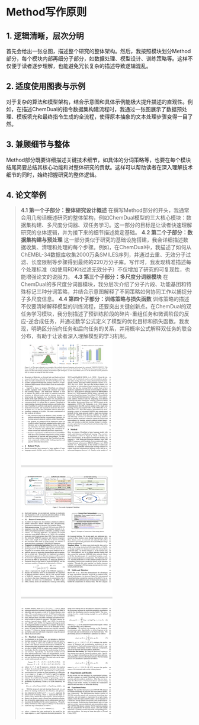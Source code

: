 # Method写作原则

## 1. 逻辑清晰，层次分明
首先会给出一张总图，描述整个研究的整体架构。然后，我按照模块划分Method部分，每个模块内部再细分子部分，如数据处理、模型设计、训练策略等。这样不仅便于读者逐步理解，也能避免冗长复杂的描述导致逻辑混乱。


## 2. 适度使用图表与示例
对于复杂的算法和模型架构，结合示意图和具体示例能极大提升描述的直观性。例如，在描述ChemDual的指令数据集构建流程时，我通过一张图展示了数据预处理、模板填充和最终指令生成的全流程，使得原本抽象的文本处理步骤变得一目了然。

## 3. 兼顾细节与整体
Method部分既要详细描述关键技术细节，如具体的分词策略等，也要在每个模块结尾简要总结其核心功能和对整体研究的贡献。这样可以帮助读者在深入理解技术细节的同时，始终把握研究的整体逻辑。

## 4. 论文举例

>**4.1 第一个子部分：整体研究设计概述**
在撰写Method部分的开头，我通常会用几句话概述研究的整体架构，例如ChemDual模型的三大核心模块：数据集构建、多尺度分词器、双任务学习。这一部分的目标是让读者快速理解研究的总体逻辑，并为接下来的细节描述奠定基础。
>**4.2 第二个子部分：数据集构建与预处理**
这一部分类似于研究的基础设施搭建，我会详细描述数据收集、清理和处理的每个步骤。例如，在ChemDual中，我描述了如何从ChEMBL-34数据库收集2000万条SMILES序列，并通过去重、无效分子过滤、长度限制等步骤得到最终的220万分子库。写作时，我发现精准描述每个处理标准（如使用RDKit过滤无效分子）不仅增加了研究的可复现性，也能增强论文的说服力。
>**4.3 第三个子部分：多尺度分词器模块**
在ChemDual的多尺度分词器模块，我分层次介绍了分子片段、功能基团和特殊标记三种分词策略，并结合示意图解释了不同策略如何协同工作以捕捉分子多尺度信息。
>**4.4 第四个子部分：训练策略与损失函数**
训练策略的描述不仅要清晰解释模型的训练流程，还要突出关键创新点。在ChemDual的双任务学习模块，我分别描述了预训练阶段的碎片-重组任务和微调阶段的反应-逆合成任务，并通过数学公式定义了模型的优化目标和损失函数。我发现，明确区分前向任务和后向任务的关系，并用概率公式解释双任务的联合分布，有助于让读者深入理解模型的学习机制。
![paper](/assets/20250303133018.png)
